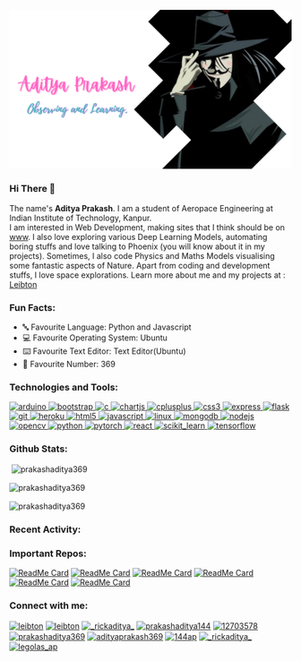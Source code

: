 ![Banner](Aditya.png)

### Hi There 👋
The name's **Aditya Prakash**. I am a student of Aeropace Engineering at Indian Institute of Technology, Kanpur.  
I am interested in Web Development, making sites that I think should be on [www](https://www.w3.org/WWW/). I also love exploring various Deep Learning Models, automating boring stuffs and love talking to Phoenix (you will know about it in my projects). Sometimes, I also  code Physics and Maths Models visualising some fantastic aspects of Nature. Apart from coding and development stuffs, I love space explorations. Learn more about me and my projects at : [Leibton](https://prakashaditya369.github.io)

### Fun Facts:
  
- 🔤 Favourite Language: Python and Javascript
- 💻 Favourite Operating System: Ubuntu
- ⌨️ Favourite Text Editor: Text Editor(Ubuntu)
- 🔢 Favourite Number: 369

### Technologies and Tools:
<p align="left"> <a href="https://www.arduino.cc/" target="_blank"> <img src="https://cdn.worldvectorlogo.com/logos/arduino-1.svg" alt="arduino" width="40" height="40"/> </a> <a href="https://getbootstrap.com" target="_blank"> <img src="https://devicons.github.io/devicon/devicon.git/icons/bootstrap/bootstrap-plain.svg" alt="bootstrap" width="40" height="40"/> </a> <a href="https://www.cprogramming.com/" target="_blank"> <img src="https://devicons.github.io/devicon/devicon.git/icons/c/c-original.svg" alt="c" width="40" height="40"/> </a> <a href="https://www.chartjs.org" target="_blank"> <img src="https://www.chartjs.org/media/logo-title.svg" alt="chartjs" width="40" height="40"/> </a> <a href="https://www.w3schools.com/cpp/" target="_blank"> <img src="https://devicons.github.io/devicon/devicon.git/icons/cplusplus/cplusplus-original.svg" alt="cplusplus" width="40" height="40"/> </a> <a href="https://www.w3schools.com/css/" target="_blank"> <img src="https://devicons.github.io/devicon/devicon.git/icons/css3/css3-original-wordmark.svg" alt="css3" width="40" height="40"/> </a> <a href="https://expressjs.com" target="_blank"> <img src="https://devicons.github.io/devicon/devicon.git/icons/express/express-original-wordmark.svg" alt="express" width="40" height="40"/> </a> <a href="https://flask.palletsprojects.com/" target="_blank"> <img src="https://www.vectorlogo.zone/logos/pocoo_flask/pocoo_flask-icon.svg" alt="flask" width="40" height="40"/> </a> <a href="https://git-scm.com/" target="_blank"> <img src="https://www.vectorlogo.zone/logos/git-scm/git-scm-icon.svg" alt="git" width="40" height="40"/> </a> <a href="https://heroku.com" target="_blank"> <img src="https://www.vectorlogo.zone/logos/heroku/heroku-icon.svg" alt="heroku" width="40" height="40"/> </a> <a href="https://www.w3.org/html/" target="_blank"> <img src="https://devicons.github.io/devicon/devicon.git/icons/html5/html5-original-wordmark.svg" alt="html5" width="40" height="40"/> </a> <a href="https://developer.mozilla.org/en-US/docs/Web/JavaScript" target="_blank"> <img src="https://devicons.github.io/devicon/devicon.git/icons/javascript/javascript-original.svg" alt="javascript" width="40" height="40"/> </a> <a href="https://www.linux.org/" target="_blank"> <img src="https://devicons.github.io/devicon/devicon.git/icons/linux/linux-original.svg" alt="linux" width="40" height="40"/> </a> <a href="https://www.mongodb.com/" target="_blank"> <img src="https://devicons.github.io/devicon/devicon.git/icons/mongodb/mongodb-original-wordmark.svg" alt="mongodb" width="40" height="40"/> </a> <a href="https://nodejs.org" target="_blank"> <img src="https://devicons.github.io/devicon/devicon.git/icons/nodejs/nodejs-original-wordmark.svg" alt="nodejs" width="40" height="40"/> </a> <a href="https://opencv.org/" target="_blank"> <img src="https://www.vectorlogo.zone/logos/opencv/opencv-icon.svg" alt="opencv" width="40" height="40"/> </a> <a href="https://www.python.org" target="_blank"> <img src="https://devicons.github.io/devicon/devicon.git/icons/python/python-original.svg" alt="python" width="40" height="40"/> </a> <a href="https://pytorch.org/" target="_blank"> <img src="https://www.vectorlogo.zone/logos/pytorch/pytorch-icon.svg" alt="pytorch" width="40" height="40"/> </a> <a href="https://reactjs.org/" target="_blank"> <img src="https://devicons.github.io/devicon/devicon.git/icons/react/react-original-wordmark.svg" alt="react" width="40" height="40"/> </a> <a href="https://scikit-learn.org/" target="_blank"> <img src="https://upload.wikimedia.org/wikipedia/commons/0/05/Scikit_learn_logo_small.svg" alt="scikit_learn" width="40" height="40"/> </a> <a href="https://www.tensorflow.org" target="_blank"> <img src="https://www.vectorlogo.zone/logos/tensorflow/tensorflow-icon.svg" alt="tensorflow" width="40" height="40"/> </a> </p>

### Github Stats:

<p>&nbsp;<img align="center" src="https://github-readme-stats.vercel.app/api?username=prakashaditya369&show_icons=true&locale=en&count_private=true&custom_title=What's Current Stats&theme=gotham" alt="prakashaditya369" /></p>

<p><img align="center" src="https://github-readme-streak-stats.herokuapp.com/?user=prakashaditya369&" alt="prakashaditya369" /></p>

<p><img align="center" src="https://github-readme-stats.vercel.app/api/top-langs?username=prakashaditya369&show_icons=true&locale=en&theme=gotham" alt="prakashaditya369" /></p>  


### Recent Activity:
<!--START_SECTION:activity-->

<!--END_SECTION:activity-->

### Important Repos:

[![ReadMe Card](https://github-readme-stats.vercel.app/api/pin/?username=prakashaditya369&repo=visualizer&theme=vue-dark)](https://github.com/prakashaditya369/visualizer)
[![ReadMe Card](https://github-readme-stats.vercel.app/api/pin/?username=prakashaditya369&repo=FER_Doggomaniacs&theme=vue-dark)](https://github.com/prakashaditya369/FER_Doggomaniacs)
[![ReadMe Card](https://github-readme-stats.vercel.app/api/pin/?username=prakashaditya369&repo=Project_Ekatra&theme=vue-dark)](https://github.com/prakashaditya369/Project_Ekatra)
[![ReadMe Card](https://github-readme-stats.vercel.app/api/pin/?username=prakashaditya369&repo=prakashaditya369.github.io&theme=vue-dark)](https://github.com/prakashaditya369/prakashaditya369.github.io)
[![ReadMe Card](https://github-readme-stats.vercel.app/api/pin/?username=prakashaditya369&repo=Gender_predictor&theme=vue-dark)](https://github.com/prakashaditya369/Gender_predictor)
[![ReadMe Card](https://github-readme-stats.vercel.app/api/pin/?username=prakashaditya369&repo=HaarCascadeTrainer&theme=vue-dark)](https://github.com/prakashaditya369/HaarCascadeTrainer)


<h3 align="left">Connect with me:</h3>
<p align="left">
<a href="mailto:prakashaditya144@gmail.com" target="blank"><img align="center" src="https://cdn.jsdelivr.net/npm/simple-icons@3.0.1/icons/gmail.svg" alt="leibton" height="30" width="40" /></a>
<a href="https://codepen.io/leibton" target="blank"><img align="center" src="https://cdn.jsdelivr.net/npm/simple-icons@3.0.1/icons/codepen.svg" alt="leibton" height="30" width="40" /></a>
<a href="https://twitter.com/_rickaditya_" target="blank"><img align="center" src="https://cdn.jsdelivr.net/npm/simple-icons@3.0.1/icons/twitter.svg" alt="_rickaditya_" height="30" width="40" /></a>
<a href="https://linkedin.com/in/prakashaditya144" target="blank"><img align="center" src="https://cdn.jsdelivr.net/npm/simple-icons@3.0.1/icons/linkedin.svg" alt="prakashaditya144" height="30" width="40" /></a>
<a href="https://stackoverflow.com/users/12703578" target="blank"><img align="center" src="https://cdn.jsdelivr.net/npm/simple-icons@3.0.1/icons/stackoverflow.svg" alt="12703578" height="30" width="40" /></a>
<a href="https://codesandbox.com/prakashaditya369" target="blank"><img align="center" src="https://cdn.jsdelivr.net/npm/simple-icons@3.0.1/icons/codesandbox.svg" alt="prakashaditya369" height="30" width="40" /></a>
<a href="https://kaggle.com/adityaprakash369" target="blank"><img align="center" src="https://cdn.jsdelivr.net/npm/simple-icons@3.0.1/icons/kaggle.svg" alt="adityaprakash369" height="30" width="40" /></a>
<a href="https://fb.com/144ap" target="blank"><img align="center" src="https://cdn.jsdelivr.net/npm/simple-icons@3.0.1/icons/facebook.svg" alt="144ap" height="30" width="40" /></a>
<a href="https://instagram.com/_rickaditya_" target="blank"><img align="center" src="https://cdn.jsdelivr.net/npm/simple-icons@3.0.1/icons/instagram.svg" alt="_rickaditya_" height="30" width="40" /></a>
<a href="https://codeforces.com/profile/legolas_ap" target="blank"><img align="center" src="https://cdn.jsdelivr.net/npm/simple-icons@3.0.1/icons/codeforces.svg" alt="legolas_ap" height="30" width="40" /></a>
</p>

